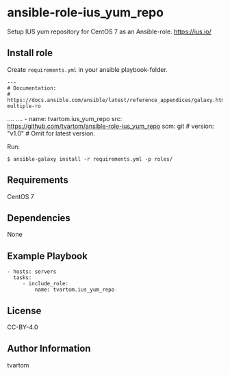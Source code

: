 ansible-role-ius_yum_repo
=========================

Setup IUS yum repository for CentOS 7 as an Ansible-role.
https://ius.io/

Install role
------------

Create `requirements.yml` in your ansible playbook-folder.

    ---
    # Documentation:
    # https://docs.ansible.com/ansible/latest/reference_appendices/galaxy.html#installing-multiple-ro
....
....
    - name: tvartom.ius_yum_repo
      src: https://github.com/tvartom/ansible-role-ius_yum_repo
      scm: git
      # version: "v1.0" # Omit for latest version.

Run:

    $ ansible-galaxy install -r requirements.yml -p roles/


Requirements
------------

CentOS 7

Dependencies
------------

None

Example Playbook
----------------

    - hosts: servers
      tasks:
         - include_role:
             name: tvartom.ius_yum_repo

License
-------

CC-BY-4.0

Author Information
------------------

tvartom

